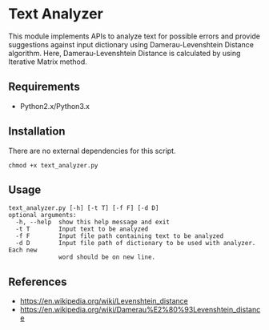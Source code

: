 # Text Analyzer
This module implements APIs to analyze text for possible errors and provide suggestions against input dictionary
using Damerau-Levenshtein Distance algorithm. Here, Damerau-Levenshtein Distance is calculated by using Iterative Matrix method.


## Requirements
- Python2.x/Python3.x


## Installation
There are no external dependencies for this script. 

```
chmod +x text_analyzer.py
```


## Usage

```
text_analyzer.py [-h] [-t T] [-f F] [-d D]
optional arguments:
  -h, --help  show this help message and exit
  -t T        Input text to be analyzed
  -f F        Input file path containing text to be analyzed
  -d D        Input file path of dictionary to be used with analyzer. Each new
              word should be on new line.
```


## References
- https://en.wikipedia.org/wiki/Levenshtein_distance
- https://en.wikipedia.org/wiki/Damerau%E2%80%93Levenshtein_distance
